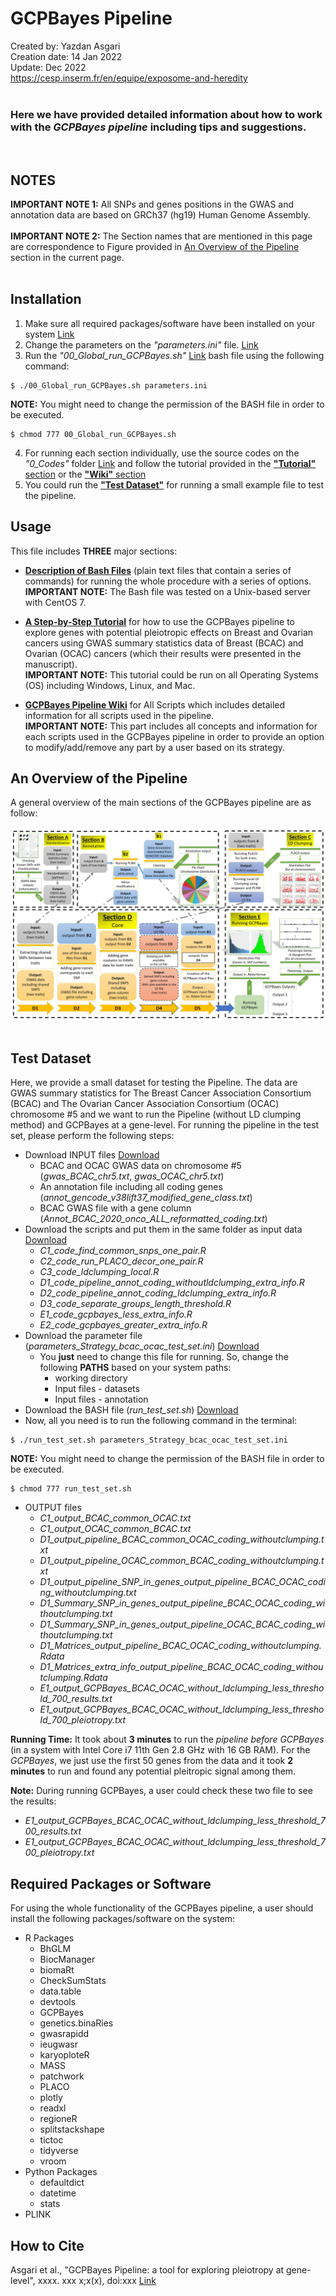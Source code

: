 # GCPBayes Pipeline
Created by: Yazdan Asgari<br>
Creation date: 14 Jan 2022<br>
Update: Dec 2022<br>
https://cesp.inserm.fr/en/equipe/exposome-and-heredity
<br>
<br>

### Here we have provided detailed information about how to work with the *GCPBayes pipeline* including tips and suggestions. 
<br>

## NOTES
**IMPORTANT NOTE 1:** All SNPs and genes positions in the GWAS and annotation data are based on GRCh37 (hg19) Human Genome Assembly.
<br><br>
**IMPORTANT NOTE 2:** The Section names that are mentioned in this page are correspondence to Figure provided in [An Overview of the Pipeline](#An-Overview-of-the-Pipeline) section in the current page.
<br>
<br>
## Installation
1. Make sure all required packages/software have been installed on your system [Link](#Required-Packages-or-Software)
2. Change the parameters on the *"parameters.ini"* file. [Link](0_Bash)
3. Run the *"00_Global_run_GCPBayes.sh"* [Link](0_Bash) bash file using the following command:
~~~
$ ./00_Global_run_GCPBayes.sh parameters.ini
~~~
**NOTE:** You might need to change the permission of the BASH file in order to be executed.
~~~
$ chmod 777 00_Global_run_GCPBayes.sh
~~~
4. For running each section individually, use the source codes on the *"0_Codes"* folder [Link](0_Codes) and follow the tutorial provided in the [**"Tutorial"** section](2) or the [**"Wiki"** section](3)
5. You could run the [**"Test Dataset"**](#Test-Dataset) for running a small example file to test the pipeline.
## Usage
This file includes **THREE** major sections:
- [**Description of Bash Files**](1) (plain text files that contain a series of commands) for running the whole procedure with a series of options.<br>
**IMPORTANT NOTE:** The Bash file was tested on a Unix-based server with CentOS 7.

- [**A Step-by-Step Tutorial**](2) for how to use the GCPBayes pipeline to explore genes with potential pleiotropic effects on Breast and Ovarian cancers using GWAS summary statistics data of Breast (BCAC) and Ovarian (OCAC) cancers (which their results were presented in the manuscript).<br>
**IMPORTANT NOTE:** This tutorial could be run on all Operating Systems (OS) including Windows, Linux, and Mac.

- [**GCPBayes Pipeline Wiki**](3) for All Scripts which includes detailed information for all scripts used in the pipeline.<br>
**IMPORTANT NOTE:** This part includes all concepts and information for each scripts used in the GCPBayes pipeline in order to provide an option to modify/add/remove any part by a user based on its strategy.

## An Overview of the Pipeline
A general overview of the main sections of the GCPBayes pipeline are as follow:
<br></br>
<kbd> <img src="0_Images/Fig1_v3.jpg"/> </kbd>
<br></br>

## Test Dataset
Here, we provide a small dataset for testing the Pipeline. The data are GWAS summary statistics for The Breast Cancer Association Consortium (BCAC) and The Ovarian Cancer Association Consortium (OCAC) chromosome #5 and we want to run the Pipeline (without LD clumping method) and GCPBayes at a gene-level. For running the pipeline in the test set, please perform the following steps:
- Download INPUT files [Download](http://marge11.vjf.inserm.fr/ExpHer_shared/)
  - BCAC and OCAC GWAS data on chromosome #5 (*gwas_BCAC_chr5.txt*, *gwas_OCAC_chr5.txt*)
  - An annotation file including all coding genes (*annot_gencode_v38lift37_modified_gene_class.txt*)
  - BCAC GWAS file with a gene column (*Annot_BCAC_2020_onco_ALL_reformatted_coding.txt*)
- Download the scripts and put them in the same folder as input data [Download](0_test_dataset)
  - *C1_code_find_common_snps_one_pair.R*
  - *C2_code_run_PLACO_decor_one_pair.R*
  - *C3_code_ldclumping_local.R*
  - *D1_code_pipeline_annot_coding_withoutldclumping_extra_info.R*
  - *D2_code_pipeline_annot_coding_ldclumping_extra_info.R*
  - *D3_code_separate_groups_length_threshold.R*
  - *E1_code_gcpbayes_less_extra_info.R*
  - *E2_code_gcpbayes_greater_extra_info.R*
- Download the parameter file (*parameters_Strategy_bcac_ocac_test_set.ini*) [Download](0_test_dataset)
  - You **just** need to change this file for running. So, change the following **PATHS** based on your system paths:
    - working directory
    - Input files - datasets
    - Input files - annotation
- Download the BASH file (*run_test_set.sh*) [Download](0_test_dataset)
- Now, all you need is to run the following command in the terminal:
~~~
$ ./run_test_set.sh parameters_Strategy_bcac_ocac_test_set.ini
~~~
**NOTE:** You might need to change the permission of the BASH file in order to be executed.
~~~
$ chmod 777 run_test_set.sh
~~~
- OUTPUT files
  - *C1_output_BCAC_common_OCAC.txt*
  - *C1_output_OCAC_common_BCAC.txt*
  - *D1_output_pipeline_BCAC_common_OCAC_coding_withoutclumping.txt*
  - *D1_output_pipeline_OCAC_common_BCAC_coding_withoutclumping.txt*
  - *D1_output_pipeline_SNP_in_genes_output_pipeline_BCAC_OCAC_coding_withoutclumping.txt*
  - *D1_Summary_SNP_in_genes_output_pipeline_BCAC_OCAC_coding_withoutclumping.txt*
  - *D1_Summary_SNP_in_genes_output_pipeline_OCAC_BCAC_coding_withoutclumping.txt*
  - *D1_Matrices_output_pipeline_BCAC_OCAC_coding_withoutclumping.Rdata*
  - *D1_Matrices_extra_info_output_pipeline_BCAC_OCAC_coding_withoutclumping.Rdata*
  - *E1_output_GCPBayes_BCAC_OCAC_without_ldclumping_less_threshold_700_results.txt*
  - *E1_output_GCPBayes_BCAC_OCAC_without_ldclumping_less_threshold_700_pleiotropy.txt*

**Running Time:** It took about **3 minutes** to run the *pipeline before GCPBayes* (in a system with Intel Core i7 11th Gen 2.8 GHz with 16 GB RAM). For the *GCPBayes*, we just use the first 50 genes from the data and it took **2 minutes** to run and found any potential pleitropic signal among them.

**Note:** During running GCPBayes, a user could check these two file to see the results:
- *E1_output_GCPBayes_BCAC_OCAC_without_ldclumping_less_threshold_700_results.txt*
- *E1_output_GCPBayes_BCAC_OCAC_without_ldclumping_less_threshold_700_pleiotropy.txt*

## Required Packages or Software
For using the whole functionality of the GCPBayes pipeline, a user should install the following packages/software on the system:
- R Packages
  - BhGLM
  - BiocManager
  - biomaRt
  - CheckSumStats
  - data.table
  - devtools
  - GCPBayes
  - genetics.binaRies
  - gwasrapidd
  - ieugwasr
  - karyoploteR
  - MASS
  - patchwork
  - PLACO
  - plotly
  - readxl
  - regioneR
  - splitstackshape
  - tictoc
  - tidyverse
  - vroom
- Python Packages
  - defaultdict
  - datetime
  - stats
- PLINK
## How to Cite
Asgari et al., "GCPBayes Pipeline: a tool for exploring pleiotropy at gene-level", xxxx. xxx x;x(x), doi:xxx [Link](https://..../)
<br>
<br>
